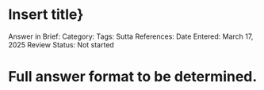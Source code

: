 # Insert title}

Answer in Brief:
Category:
Tags:
Sutta References:
Date Entered: March 17, 2025
Review Status: Not started

# Full answer format to be determined.